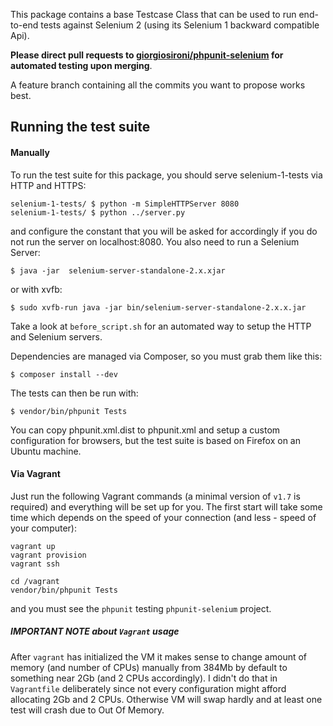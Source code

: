 This package contains a base Testcase Class that can be used to run end-to-end tests against Selenium 2 (using its Selenium 1 backward compatible Api).

**Please direct pull requests to [giorgiosironi/phpunit-selenium](https://github.com/giorgiosironi/phpunit-selenium) for automated testing upon merging**.

A feature branch containing all the commits you want to propose works best.

Running the test suite
---

#### Manually

To run the test suite for this package, you should serve selenium-1-tests via HTTP and HTTPS:
```
selenium-1-tests/ $ python -m SimpleHTTPServer 8080
selenium-1-tests/ $ python ../server.py
```
and configure the constant that you will be asked for accordingly if you do not run the server on localhost:8080.
You also need to run a Selenium Server:
```
$ java -jar  selenium-server-standalone-2.x.xjar
```
or with xvfb:
```
$ sudo xvfb-run java -jar bin/selenium-server-standalone-2.x.x.jar
```
Take a look at `before_script.sh` for an automated way to setup the HTTP and Selenium servers.

Dependencies are managed via Composer, so you must grab them like this:
```
$ composer install --dev
```
The tests can then be run with:
```
$ vendor/bin/phpunit Tests
```
You can copy phpunit.xml.dist to phpunit.xml and setup a custom configuration for browsers, but the test suite is based on Firefox on an Ubuntu machine.


#### Via Vagrant

Just run the following Vagrant commands (a minimal version of `v1.7` is required) and everything will be set up for you. The first start will take some time which depends on the speed of your connection (and less - speed of your computer):

    vagrant up
    vagrant provision
    vagrant ssh

    cd /vagrant
    vendor/bin/phpunit Tests
 
and you must see the `phpunit` testing `phpunit-selenium` project.

##### IMPORTANT NOTE about `Vagrant` usage
After `vagrant` has initialized the VM it makes sense to change amount of memory (and number of CPUs) manually from 384Mb by default to something near 2Gb (and 2 CPUs accordingly). I didn't do that in `Vagrantfile` deliberately since not every configuration might afford allocating 2Gb and 2 CPUs. Otherwise VM will swap hardly and at least one test will crash due to Out Of Memory.

